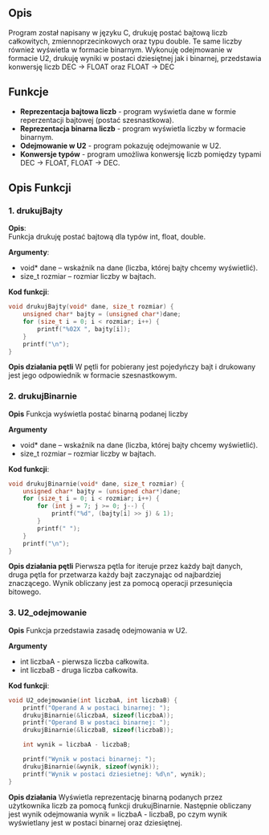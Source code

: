 ## Opis
Program został napisany w języku C, drukuję postać bajtową liczb całkowitych, zmiennoprzecinkowych oraz typu double. 
Te same liczby również wyświetla w formacie binarnym. Wykonuję odejmowanie w formacie U2, drukuję wyniki w postaci dziesiętnej jak i binarnej, 
przedstawia konwersję liczb DEC -> FLOAT oraz FLOAT -> DEC

## Funkcje
- **Reprezentacja bajtowa liczb** - program wyświetla dane w formie reperzentacji bajtowej (postać szesnastkowa).
- **Reprezentacja binarna liczb** - program wyświetla liczby w formacie binarnym.
- **Odejmowanie w U2** - program pokazuję odejmowanie w U2.
- **Konwersje typów** - program umożliwa konwersję liczb pomiędzy typami DEC -> FLOAT, FLOAT -> DEC.

## Opis Funkcji 
### 1. drukujBajty

**Opis**:  
Funkcja drukuję postać bajtową dla typów int, float, double.

**Argumenty**:  
- void* dane – wskaźnik na dane (liczba, której bajty chcemy wyświetlić).  
- size_t rozmiar – rozmiar liczby w bajtach.  
  
  
**Kod funkcji**:
```c
void drukujBajty(void* dane, size_t rozmiar) {
    unsigned char* bajty = (unsigned char*)dane;
    for (size_t i = 0; i < rozmiar; i++) {
        printf("%02X ", bajty[i]);
    }
    printf("\n");
}
```
**Opis działania pętli**
W pętli for pobierany jest pojedyńczy bajt i drukowany jest jego odpowiednik w formacie szesnastkowym.

### 2. drukujBinarnie

**Opis**
Funkcja wyświetla postać binarną podanej liczby

**Argumenty** 
- void* dane – wskaźnik na dane (liczba, której bajty chcemy wyświetlić).  
- size_t rozmiar – rozmiar liczby w bajtach.
  

**Kod funkcji**:
```c
void drukujBinarnie(void* dane, size_t rozmiar) {
    unsigned char* bajty = (unsigned char*)dane;
    for (size_t i = 0; i < rozmiar; i++) {
        for (int j = 7; j >= 0; j--) {
            printf("%d", (bajty[i] >> j) & 1);
        }
        printf(" ");
    }
    printf("\n");
}
```
**Opis działania pętli**
Pierwsza pętla for iteruje przez każdy bajt danych, druga pętla for przetwarza każdy bajt zaczynając od najbardziej znaczącego. Wynik obliczany jest za pomocą operacji przesunięcia bitowego.

### 3. U2_odejmowanie

**Opis** 
Funkcja przedstawia zasadę odejmowania w U2.

**Argumenty**
- int liczbaA - pierwsza liczba całkowita.
- int liczbaB - druga liczba całkowita.

**Kod funkcji**:
```c
void U2_odejmowanie(int liczbaA, int liczbaB) {
    printf("Operand A w postaci binarnej: ");
    drukujBinarnie(&liczbaA, sizeof(liczbaA));
    printf("Operand B w postaci binarnej: ");
    drukujBinarnie(&liczbaB, sizeof(liczbaB));

    int wynik = liczbaA - liczbaB;

    printf("Wynik w postaci binarnej: ");
    drukujBinarnie(&wynik, sizeof(wynik));
    printf("Wynik w postaci dziesietnej: %d\n", wynik);
}
```
**Opis działania**
Wyświetla reprezentację binarną podanych przez użytkownika liczb za pomocą funkcji drukujBinarnie. Następnie obliczany jest wynik odejmowania wynik = liczbaA - liczbaB, po czym wynik wyświetlany jest w postaci binarnej oraz dziesiętnej.
